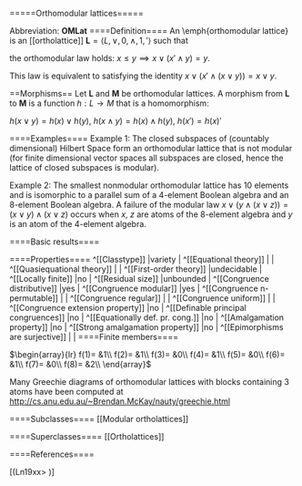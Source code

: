 =====Orthomodular lattices=====

Abbreviation: **OMLat**
====Definition====
An \emph{orthomodular lattice} is an [[ortholattice]] $\mathbf{L}=\langle L,\vee,0,\wedge,1,'\rangle$ such that

the orthomodular law holds:  $x\le y \implies x\vee(x'\wedge y)=y$.

This law is equivalent to satisfying the identity $x\vee(x'\wedge (x\vee y))=x\vee y$.

==Morphisms==
Let $\mathbf{L}$ and $\mathbf{M}$ be orthomodular lattices. A morphism from $\mathbf{L}$ to $\mathbf{M}$ is a function $h:L\rightarrow M$ that is a
homomorphism: 

$h(x\vee y)=h(x)\vee h(y)$, $h(x\wedge y)=h(x)\wedge h(y)$, $h(x')=h(x)'$

====Examples====
Example 1: The closed subspaces of (countably dimensional) Hilbert Space form an orthomodular lattice that is not modular (for finite dimensional vector spaces all subspaces are closed, hence the lattice of closed subspaces is modular).

Example 2: The smallest nonmodular orthomodular lattice has 10 elements and is isomorphic to a parallel sum of a 4-element Boolean algebra and an 8-element Boolean algebra. A failure of the modular law $x\vee(y\wedge(x\vee z))=(x\vee y)\wedge(x\vee z)$ occurs when $x$, $z$ are atoms of the 8-element algebra and $y$ is an atom of the 4-element algebra.

<html>
<script>
function initcanvas(id,u,lflag,r){
  c=document.getElementById(id).getContext('2d');c.translate(10,-10);
  unit=u; radius=r?r:6;
  labelnode=lflag;
  labelcolor="black";
  nodes=new Array;
}

function node(x,y,t,r,nodecolor){
  nodes[t]=[];nodes[t][0]=x;nodes[t][1]=y;if(r==undefined)r=radius;nodes[t][2]=r;
  if(nodecolor==undefined)nodecolor="black";nodes[t][3]=nodecolor;
}

function edge(i,j,edgecolor){
  if(edgecolor==undefined)edgecolor="black";nodecolor=nodes[i][3];
  x=nodes[i][0];y=nodes[i][1];z=nodes[j][0];w=nodes[j][1];r=nodes[i][2];
  c.strokeStyle=edgecolor;c.beginPath();c.moveTo(unit*x,c.canvas.height-unit*y);c.lineTo(unit*z,c.canvas.height-unit*w);c.stroke();
  c.strokeStyle=nodecolor;c.fillStyle="white";c.beginPath();c.arc(unit*x,c.canvas.height-unit*y,r,0,6.3,true);c.fill();c.stroke();
  if(labelnode){c.fillStyle=nodecolor=="white"?labelcolor:nodecolor;c.fillText(i,unit*x-2.7,c.canvas.height-unit*y+3.5);}
}
function edges(lst,edgecolor){for (i=0;i<lst.length-1;i++) edge(lst[i],lst[i+1],edgecolor);edge(lst[i],lst[i],edgecolor);}
</script>

<canvas id="oml" width="140" height="110"></canvas>
<script>
initcanvas("oml",30,false,4);
node(2,3,"7");
node(0,2,"4");node(1,2,"5");node(2,2,"6");node(3,1.5,"8");node(4,1.5,"9");
node(0,1,"1");node(1,1,"2");node(2,1,"3");
node(2,0,"0");
edges([0,1,6,7,4,3,0,2,4]);
edges([1,5,7]);
edges([5,3]);edges([2,6]);
edges([0,8,7,9,0]);
</script>
</html>

====Basic results====


====Properties====
^[[Classtype]]  |variety |
^[[Equational theory]]  | |
^[[Quasiequational theory]]  | |
^[[First-order theory]]  |undecidable |
^[[Locally finite]]  |no |
^[[Residual size]]  |unbounded |
^[[Congruence distributive]]  |yes |
^[[Congruence modular]]  |yes |
^[[Congruence n-permutable]]  | |
^[[Congruence regular]]  | |
^[[Congruence uniform]]  | |
^[[Congruence extension property]]  |no |
^[[Definable principal congruences]]  |no |
^[[Equationally def. pr. cong.]]  |no |
^[[Amalgamation property]]  |no |
^[[Strong amalgamation property]]  |no |
^[[Epimorphisms are surjective]]  | |
====Finite members====

$\begin{array}{lr}
f(1)= &1\\
f(2)= &1\\
f(3)= &0\\
f(4)= &1\\
f(5)= &0\\
f(6)= &1\\
f(7)= &0\\
f(8)= &2\\
\end{array}$

Many Greechie diagrams of orthomodular lattices with blocks containing 3 atoms have been computed at http://cs.anu.edu.au/~Brendan.McKay/nauty/greechie.html


====Subclasses====
[[Modular ortholattices]] 


====Superclasses====
[[Ortholattices]] 


====References====

[(Ln19xx>
)]
